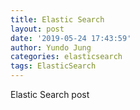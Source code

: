 ```yaml
---
title: Elastic Search
layout: post
date: '2019-05-24 17:43:59'
author: Yundo Jung
categories: elasticsearch
tags: ElasticSearch
---
```


Elastic Search post